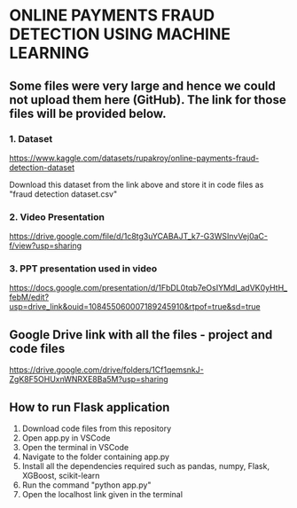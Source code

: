 # ONLINE PAYMENTS FRAUD DETECTION USING MACHINE LEARNING



## Some files were very large and hence we could not upload them here (GitHub). The link for those files will be provided below. 

### 1. Dataset
https://www.kaggle.com/datasets/rupakroy/online-payments-fraud-detection-dataset

Download this dataset from the link above and store it in code files as "fraud detection dataset.csv"

### 2. Video Presentation
https://drive.google.com/file/d/1c8tg3uYCABAJT_k7-G3WSInvVej0aC-f/view?usp=sharing

### 3. PPT presentation used in video
https://docs.google.com/presentation/d/1FbDL0tqb7eOsIYMdl_adVK0yHtH_febM/edit?usp=drive_link&ouid=108455060007189245910&rtpof=true&sd=true


## Google Drive link with all the files - project and code files
https://drive.google.com/drive/folders/1Cf1qemsnkJ-ZgK8F5OHUxnWNRXE8Ba5M?usp=sharing


## How to run Flask application 
1. Download code files from this repository
2. Open app.py in VSCode
3. Open the terminal in VSCode
4. Navigate to the folder containing app.py
5. Install all the dependencies required such as pandas, numpy, Flask, XGBoost, scikit-learn
6. Run the command "python app.py"
7. Open the localhost link given in the terminal
